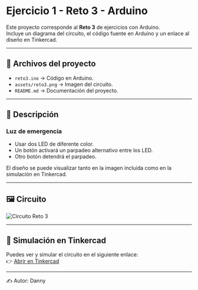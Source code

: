 # Ejercicio 1 - Reto 3 - Arduino

Este proyecto corresponde al **Reto 3** de ejercicios con Arduino.  
Incluye un diagrama del circuito, el código fuente en Arduino y un enlace al diseño en Tinkercad.  

---

## 📂 Archivos del proyecto

- `reto3.ino` → Código en Arduino.
- `assets/reto3.png` → Imagen del circuito.
- `README.md` → Documentación del proyecto.

---

## 📝 Descripción

### Luz de emergencia

- Usar dos LED de diferente color.
- Un botón activará un parpadeo alternativo entre los LED.
- Otro botón detendrá el parpadeo. 

El diseño se puede visualizar tanto en la imagen incluida como en la simulación en Tinkercad.

---

## 🖼️ Circuito

![Circuito Reto 3](./assets/Reto3.png)

---

## 🔗 Simulación en Tinkercad

Puedes ver y simular el circuito en el siguiente enlace:  
👉 [Abrir en Tinkercad](https://www.tinkercad.com/things/3jyEzmSJcx8-copy-of-arduino-mosfet-h-bridge/editel?returnTo=https%3A%2F%2Fwww.tinkercad.com%2Fdashboard%2Fdesigns%2Fcircuits)

---

✍️ Autor: Danny
